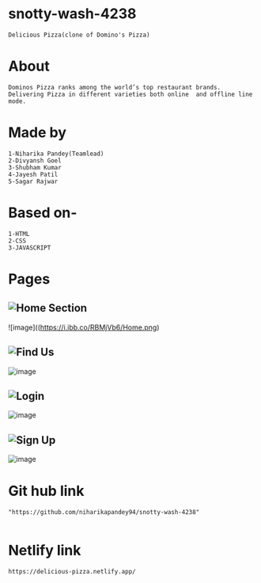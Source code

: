 # snotty-wash-4238
   ```
Delicious Pizza(clone of Domino's Pizza)
   ```
# About
  ```
Dominos Pizza ranks among the world’s top restaurant brands. Delivering Pizza in different varieties both online  and offline line mode.
   ```
# Made by
  ```
1-Niharika Pandey(Teamlead)
2-Divyansh Goel
3-Shubham Kumar
4-Jayesh Patil
5-Sagar Rajwar
  ```
# Based on-
  ```
1-HTML
2-CSS
3-JAVASCRIPT

```
# Pages

## ![Home Section](https://i.ibb.co/RBMjVb6/Home.png)
![image]((https://i.ibb.co/RBMjVb6/Home.png)

## ![Find Us](https://i.ibb.co/SmG6jMv/Find-us.png)
![image](https://i.ibb.co/SmG6jMv/Find-us.png)

## ![Login](https://i.ibb.co/wJYN5Rt/login.png)
![image](https://i.ibb.co/wJYN5Rt/login.png)

## ![Sign Up](https://i.ibb.co/cbTnd7G/Signup.png)
![image](https://i.ibb.co/cbTnd7G/Signup.png)



  
# Git hub link
  ```
"https://github.com/niharikapandey94/snotty-wash-4238"
     
  ```

# Netlify link
   ```
https://delicious-pizza.netlify.app/
